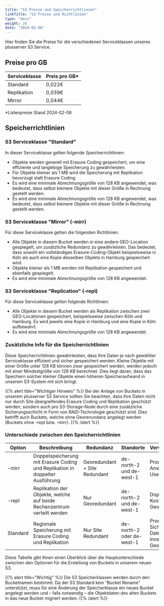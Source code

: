 ```yaml
---
title: "S3 Preise und Speicherrichtlinien"
linkTitle: "S3 Preise und Richtlinien"
type: "docs"
weight: 20
date: "2024-02-06"
---
```

Hier finden Sie die Preise für die verschiedenen Serviceklassen unseres plusserver S3 Service.

## Preise pro GB

| Serviceklasse | Preis pro GB*  |
|---------------|--------------|
| Standard      | 0,022€        |
| Replikation   | 0,039€        |
| Mirror        | 0,044€        |
*Listenpreise Stand 2024-02-08

## Speicherrichtlinien

### S3 Serviceklasse "Standard"

In dieser Serviceklasse gelten folgende Speicherrichtlinien:

- Objekte werden generell mit Erasure Coding gespeichert, um eine effiziente und langlebige Speicherung zu gewährleisten.
- Für Objekte kleiner als 1 MB wird die Speicherung mit Replikation bevorzugt statt Erasure Coding.
- Es wird eine minimale Abrechnungsgröße von 128 KB angewendet, was bedeutet, dass selbst kleinere Objekte mit dieser Größe in Rechnung gestellt werden.
- Es wird eine minimale Abrechnungsgröße von 128 KB angewendet, was bedeutet, dass selbst kleinere Objekte mit dieser Größe in Rechnung gestellt werden.

### S3 Serviceklasse "Mirror" (<bucketname>-mirr)

Für diese Serviceklasse gelten die folgenden Richtlinien:

- Alle Objekte in diesem Bucket werden in eine andere GEO-Location gespiegelt, um zusätzliche Redundanz zu gewährleisten. Das bedeutet, dass sowohl ein vollständiges Erasure-Coding-Objekt beispielsweise in Köln als auch eine Kopie desselben Objekts in Hamburg gespeichert wird. 
- Objekte kleiner als 1 MB werden mit Replikation gespeichert und ebenfalls gespiegelt.
- Es wird eine minimale Abrechnungsgröße von 128 KB angewendet.

### S3 Serviceklasse "Replication" (<bucketname>-repl)

Für diese Serviceklasse gelten folgende Richtlinien:

- Alle Objekte in diesem Bucket werden als Replikation zwischen zwei GEO-Locationen gespeichert, beispielsweise zwischen Köln und Hamburg. Es wird jeweils eine Kopie in Hamburg und eine Kopie in Köln aufbewahrt.
- Es wird eine minimale Abrechnungsgröße von 128 KB angewendet.

### Zusätzliche Info für die Speicherrichtlinien
Diese Speicherrichtlinien gewährleisten, dass Ihre Daten je nach gewählter Serviceklasse effizient und sicher gespeichert werden. 
Kleine Objekte mit einer Größe unter 128 KB können zwar gespeichert werden, werden jedoch mit einer Mindestgröße von 128 KB berechnet. Dies liegt daran, dass das Speichern solcher kleiner Objekte einen höheren Speicheraufwand in unserem S3-System mit sich bringt.

{{% alert title="Wichtiger Hinweis" %}}
Bei der Anlage von Buckets in unserem plusserver S3 Service sollten Sie beachten, dass Ihre Daten nicht nur durch Site übergreifendes Erasure Coding und Replikation geschützt werden, sondern auch pro S3-Storage-Node durch eine zusätzliche Sicherungsschicht in Form von RAID-Technologie geschützt sind. Dies betrifft auch Buckets, welche ohne Georenundanz angelegt werden (Buckets ohne -repl bzw. -mirr).
{{% /alert %}}

### Unterschiede zwischen den Speicherrichtlinien

| Option | Beschreibung | Redundanz | Standorte | Verwendungszweck |
|--------|--------------|-----------|-----------|------------------|
| -mirr  | Doppelspeicherung mit Erasure Coding und Replikation in doppelter Ausführung | Georedundant + Site Redundant | de-north-2 und de-west-1 | Produktionskritische Anwendungen oder User-Daten |
| -repl  | Replikation der Objekte, welche auf beide Rechenzentrum verteilt werden | Nur Georedundant | de-north-2 und de-west-1 | Doppeltes Backup, Kostengünstige Georedundanz |
| Standard | Regionale Speicherung mit Erasure Coding und Replikation | Nur Site Redundant | de-north-2 oder de-west-1 | Produktions-Daten, Sichere Datenhaltung innerhalb einer Geolokation |

Diese Tabelle gibt Ihnen einen Überblick über die Hauptunterschiede zwischen den Optionen für die Erstellung von Buckets in unserem neuen S3.

{{% alert title="Wichtig" %}}
Die S3 Speicherklassen werden durch den Bucketnamen bestimmt. Da der S3 Standard kein “Bucket Rename” unterstützt, muss für eine Änderung der Speicherklasse ein neues Bucket angelegt werden und – falls notwendig – die Objektdaten des alten Buckets in das neue Bucket migriert werden.
{{% /alert %}}